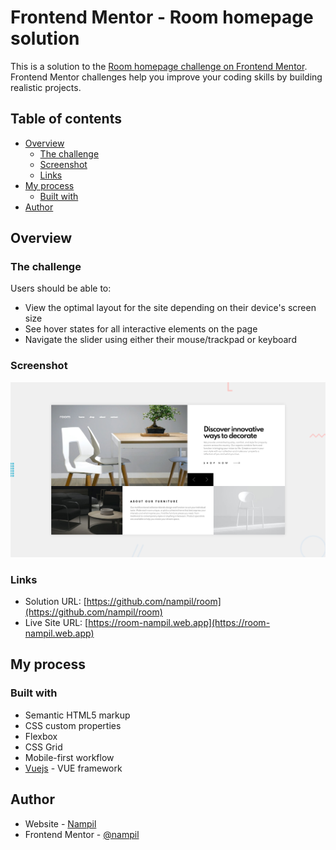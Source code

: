 # Frontend Mentor - Room homepage solution

This is a solution to the [Room homepage challenge on Frontend Mentor](https://www.frontendmentor.io/challenges/room-homepage-BtdBY_ENq). Frontend Mentor challenges help you improve your coding skills by building realistic projects.

## Table of contents

- [Overview](#overview)
  - [The challenge](#the-challenge)
  - [Screenshot](#screenshot)
  - [Links](#links)
- [My process](#my-process)
  - [Built with](#built-with)
- [Author](#author)

## Overview

### The challenge

Users should be able to:

- View the optimal layout for the site depending on their device's screen size
- See hover states for all interactive elements on the page
- Navigate the slider using either their mouse/trackpad or keyboard

### Screenshot

![](./screenshot.png)

### Links

- Solution URL: [https://github.com/nampil/room](https://github.com/nampil/room)
- Live Site URL: [https://room-nampil.web.app](https://room-nampil.web.app)

## My process

### Built with

- Semantic HTML5 markup
- CSS custom properties
- Flexbox
- CSS Grid
- Mobile-first workflow
- [Vuejs](https://vuejs.org/) - VUE framework

## Author

- Website - [Nampil](https://www.nampilstudio.com)
- Frontend Mentor - [@nampil](https://www.frontendmentor.io/profile/nampil)
